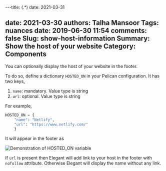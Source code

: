 ---title: (.*)
date: 2021-03-31

date: 2021-03-30
authors: Talha Mansoor
Tags: nuances
date: 2019-06-30 11:54
comments: false
Slug: show-host-information
Summary: Show the host of your website
Category: Components
---

You can optionally display the host of your website in the footer.

To do so, define a dictionary `HOSTED_ON` in your Pelican configuration. It has two keys,

1. `name`: mandatory. Value type is string
1. `url`: optional. Value type is string

For example,

```python
HOSTED_ON = {
    "name": "Netlify",
    "url": "https://www.netlify.com/"
    }
```

It will appear in the footer as

![Demonstration of HOSTED_ON variable]({static}/images/hosted-on.png)

If `url` is present then Elegant will add link to your host in the footer with `nofollow` attribute. Otherwise Elegant will display the name without any link.
